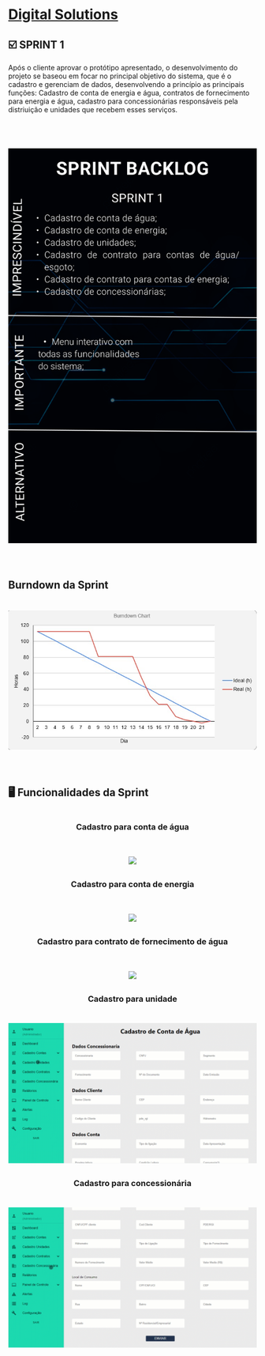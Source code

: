 # [Digital Solutions](/readme/grupoAPI/Logo.png)

## :ballot_box_with_check: SPRINT 1

Após o cliente aprovar o protótipo apresentado, o desenvolvimento do projeto se baseou em focar no principal objetivo do sistema, que é o cadastro e gerenciam de dados, desenvolvendo a princípio as principais funções: Cadastro de conta de energia e água, contratos de fornecimento para energia e água, cadastro para concessionárias responsáveis pela distriuição e unidades que recebem esses serviços.

<br>

<h1 align="center"> 
<img src = "./midias/sprint1BacklogPrioridades.png"/></h1>
<br>

## Burndown da Sprint

<h1 align="center"> <img src = "./midias/burndownSprint_1.jpeg"/></h1>

<br> 

## 🖥️ Funcionalidades da Sprint
#

<h3 align="center">Cadastro para conta de água</h3>
<h1 align="center"> <img src = "./midias/cadastro_conta_agua.gif"/></h1>

<h3 align="center">Cadastro para conta de energia</h3>
<h1 align="center"> <img src = "./midias/cadastro_conta_energia.gif"/></h1>

<h3 align="center">Cadastro para contrato de fornecimento de água</h3>
<h1 align="center"> <img src = "./midias/cadastro_contrato_agua.gif"/></h1>

<h3 align="center">Cadastro para unidade</h3>
<h1 align="center"> <img src = "./midias/cadastro_unidade.gif"/></h1>

<h3 align="center">Cadastro para concessionária</h3>
<h1 align="center"> <img src = "./midias/cadastro_concessionaria.gif"/></h1>